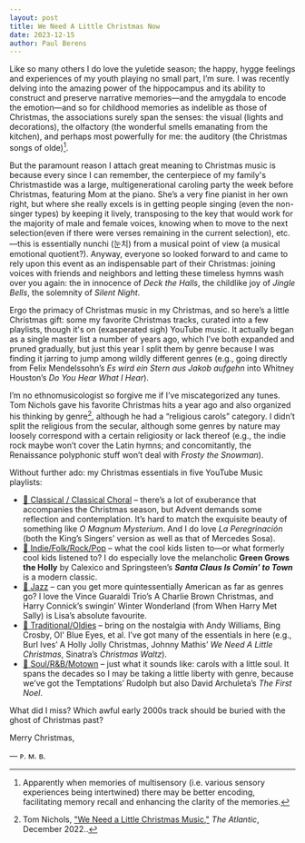 ```yaml
---
layout: post
title: We Need A Little Christmas Now
date: 2023-12-15
author:	Paul Berens
---
```

Like so many others I do love the yuletide season; the happy, hygge feelings and experiences of my youth playing no small part, I’m sure. I was recently delving into the amazing power of the hippocampus and its ability to construct and preserve narrative memories—and the amygdala to encode the emotion—and so for childhood memories as indelible as those of Christmas, the associations surely span the senses: the visual (lights and decorations), the olfactory (the wonderful smells emanating from the kitchen), and perhaps most powerfully for me: the auditory (the Christmas songs of olde)[^1].

[^1]:Apparently when memories of multisensory (i.e. various sensory experiences being intertwined) there may be better encoding, facilitating memory recall and enhancing the clarity of the memories. 

But the paramount reason I attach great meaning to Christmas music is because every since I can remember, the centerpiece of my family's Christmastide was a large, multigenerational caroling party the week before Christmas, featuring Mom at the piano. She’s a very fine pianist in her own right, but where she really excels is in getting people singing (even the non-singer types) by keeping it lively, transposing to the key that would work for the majority of male and female voices, knowing when to move to the next selection(even if there were verses remaining in the current selection), etc.—this is essentially nunchi (눈치) from a musical point of view (a musical emotional quotient?). Anyway, everyone so looked forward to and came to rely upon this event as an indispensable part of their Christmas: joining voices with friends and neighbors and letting these timeless hymns wash over you again: the in innocence of *Deck the Halls*, the childlike joy of *Jingle Bells*, the solemnity of *Silent Night*.

Ergo the primacy of Christmas music in my Christmas, and so here’s a little Christmas gift: some my favorite Christmas tracks, curated into a few playlists, though it's on (exasperated sigh) YouTube music. It actually began as a single master list a number of years ago, which I’ve both expanded and pruned gradually, but just this year I split them by genre because I was finding it jarring to jump among wildly different genres (e.g., going directly from Felix Mendelssohn’s *Es wird ein Stern aus Jakob aufgehn* into Whitney Houston’s *Do You Hear What I Hear*).

I’m no ethnomusicologist so forgive me if I’ve miscategorized any tunes. Tom Nichols gave his favorite Christmas hits a year ago and also organized his thinking by genre[^2], although he had a “religious carols” category. I didn’t split the religious from the secular, although some genres by nature may loosely correspond with a certain religiosity or lack thereof (e.g., the indie rock maybe won’t cover the Latin hymns; and concomitantly, the Renaissance polyphonic stuff won’t deal with *Frosty the Snowman*).

[^2]: Tom Nichols, ["We Need a Little Christmas Music,"](https://www.theatlantic.com/newsletters/archive/2022/12/we-need-a-little-christmas-music/672428/) *The Atlantic*, December 2022..

Without further ado: my Christmas essentials in five YouTube Music playlists:
- [🎻 Classical / Classical Choral](https://music.youtube.com/playlist?list=PL_64Fz1c-ODKsArG3LplJi_GqAnF5tLJh) – there’s a lot of exuberance that accompanies the Christmas season, but Advent demands some reflection and contemplation. It’s hard to match the exquisite beauty of something like *O Magnum Mysterium*. And I do love *La Peregrinación* (both the King’s Singers’ version as well as that of Mercedes Sosa).
- [🎸 Indie/Folk/Rock/Pop](https://music.youtube.com/playlist?list=PL_64Fz1c-ODLKYRJ8wVBL0AGFX0TsdzQo) – what the cool kids listen to—or what formerly cool kids listened to? I do especially love the melancholic **********************Green Grows the Holly********************** by Calexico and Springsteen’s *******************************Santa Claus Is Comin’ to Town******************************* is a modern classic.
- [🎷 Jazz](https://music.youtube.com/playlist?list=PL_64Fz1c-ODJVh7ikkZ-NMbiFPKGwZK0M) – can you get more quintessentially American as far as genres go? I love the Vince Guaraldi Trio’s A Charlie Brown Christmas, and Harry Connick’s swingin’ Winter Wonderland (from When Harry Met Sally) is Lisa’s absolute favourite.
- [🎹 Traditional/Oldies](https://music.youtube.com/playlist?list=PL_64Fz1c-ODKOXnA_3WqyULSXcBY_WMOb) – bring on the nostalgia with Andy Williams, Bing Crosby, Ol' Blue Eyes, et al. I’ve got many of the essentials in here (e.g., Burl Ives’ A Holly Jolly Christmas, Johnny Mathis’ *We Need A Little Christmas*, Sinatra’s *Christmas Waltz*).
- [🥁 Soul/R&B/Motown](https://music.youtube.com/playlist?list=PL_64Fz1c-ODK5lz-j4L4OSBFzZ7B_sq1g) – just what it sounds like: carols with a little soul. It spans the decades so I may be taking a little liberty with genre, because we’ve got the Temptations’ Rudolph but also David Archuleta’s *The First Noel*.

What did I miss? Which awful early 2000s track should be buried with the ghost of Christmas past?

Merry Christmas,

— ᴘ. ᴍ. ʙ.
